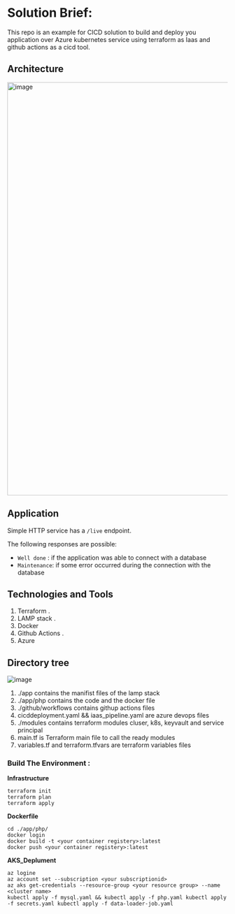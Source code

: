 # Solution Brief:
This repo is an example for CICD solution to build and deploy you application over Azure kubernetes service using terraform as Iaas and github actions as a cicd tool.

## Architecture
<img width="946" alt="image" src="https://user-images.githubusercontent.com/43320775/209651834-63653124-d775-4c9e-9a43-e5e4a6546333.png">


## Application

Simple HTTP service  has a `/live` endpoint. 

The following responses are possible:

- `Well done` : if the application was able to connect with a database
- `Maintenance`: if some error occurred during the connection with the database


## Technologies and Tools

1. Terraform .
2. LAMP stack .
3. Docker
4. Github Actions .
5. Azure


## Directory tree  

![image](https://user-images.githubusercontent.com/43320775/209651143-b2cee656-5344-4435-b02e-e8aef3d659f0.png)


1. ./app contains the manifist files of the lamp stack 
2. ./app/php contains the code and the docker file
3. ./github/workflows contains githup actions files 
4. cicddeployment.yaml && iaas_pipeline.yaml are azure devops files
5. ./modules contains terraform modules cluser, k8s, keyvault and service principal 
6. main.tf is Terraform main file to call the ready modules
7. variables.tf and terraform.tfvars are terraform variables files 


### Build The Environment :

 **Infrastructure**

```
terraform init
terraform plan 
terraform apply 

```
 **Dockerfile**

```
cd ./app/php/
docker login
docker build -t <your container registery>:latest
docker push <your container registery>:latest

```
 **AKS_Deplument**

```
az logine 
az account set --subscription <your subscriptionid>
az aks get-credentials --resource-group <your resource group> --name <cluster name>
kubectl apply -f mysql.yaml && kubectl apply -f php.yaml kubectl apply -f secrets.yaml kubectl apply -f data-loader-job.yaml


